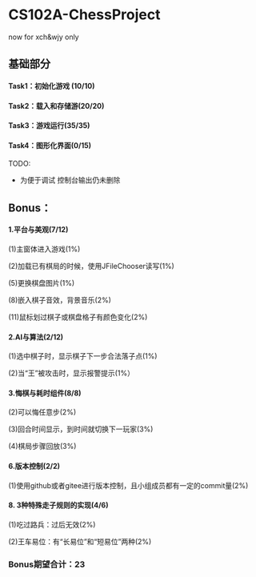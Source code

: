 # CS102A-ChessProject
now for xch&wjy only

## 基础部分
#### Task1：初始化游戏 (10/10)
#### Task2：载入和存储游(20/20)
#### Task3：游戏运行(35/35)
#### Task4：图形化界面(0/15)
TODO:
*    为便于调试 控制台输出仍未删除

## Bonus：

#### 1.平台与美观(7/12)
(1)主窗体进入游戏(1%)

(2)加载已有棋局的时候，使用JFileChooser读写(1%)

(5)更换棋盘图片(1%)

(8)嵌入棋子音效，背景音乐(2%)

(11)鼠标划过棋子或棋盘格子有颜色变化(2%)

#### 2.AI与算法(2/12)
(1)选中棋子时，显示棋子下一步合法落子点(1%)

(2)当“王”被攻击时，显示报警提示(1%）

#### 3.悔棋与耗时组件(8/8)

(2)可以悔任意步(2%)

(3)回合时间显示，到时间就切换下一玩家(3%)

(4)棋局步骤回放(3%)

#### 6.版本控制(2/2)

(1)使用github或者gitee进行版本控制，且小组成员都有一定的commit量(2%)

#### 8. 3种特殊走子规则的实现(4/6)

(1)吃过路兵：过后无效(2%)

(2)王车易位：有“长易位”和“短易位”两种(2%)

### Bonus期望合计：23
